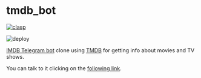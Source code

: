 # tmdb_bot

[![clasp](https://img.shields.io/badge/built%20with-clasp-4285f4.svg)](https://github.com/google/clasp)

![deploy](https://github.com/manglaneso/tmdb_bot/workflows/deploy/badge.svg)

[IMDB Telegram bot](https://t.me/imdb) clone using [TMDB](https://themoviedb.org) for getting info about movies and TV shows.

You can talk to it clicking on the [following link](https://t.me/themdb_bot).

